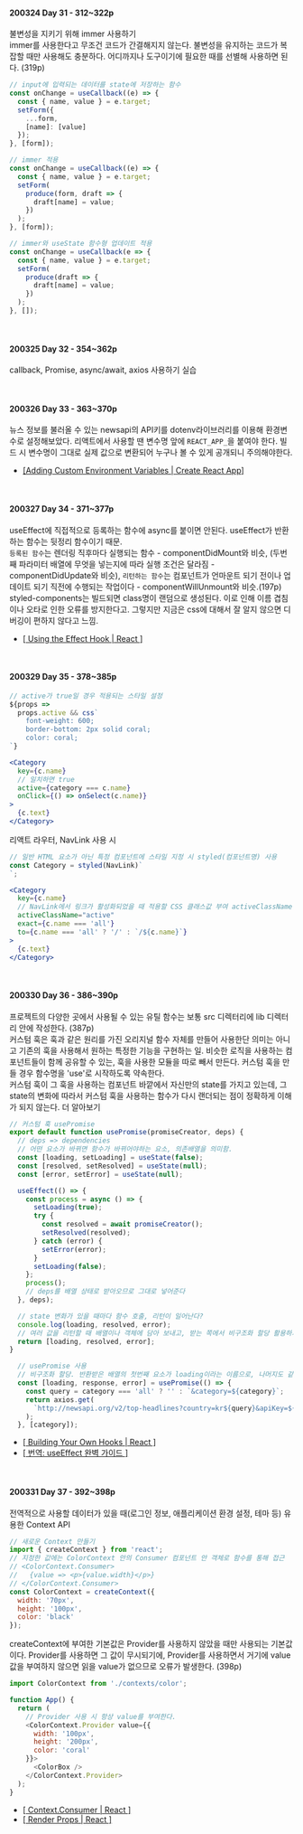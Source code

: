 #### 200324 Day 31 - 312~322p
불변성을 지키기 위해 immer 사용하기<br>
immer를 사용한다고 무조건 코드가 간결해지지 않는다. 불변성을 유지하는 코드가 복잡할 때만 사용해도 충분하다. 어디까지나 도구이기에 필요한 때를 선별해 사용하면 된다. (319p)
```js
// input에 입력되는 데이터를 state에 저장하는 함수
const onChange = useCallback((e) => {
  const { name, value } = e.target;
  setForm({
    ...form,
    [name]: [value]
  });
}, [form]);

// immer 적용
const onChange = useCallback((e) => {
  const { name, value } = e.target;
  setForm(
    produce(form, draft => {
      draft[name] = value;
    })
  );
}, [form]);

// immer와 useState 함수형 업데이트 적용
const onChange = useCallback(e => {
  const { name, value } = e.target;
  setForm(
    produce(draft => {
      draft[name] = value;
    })
  );
}, []);
```

<br>

#### 200325 Day 32 - 354~362p
callback, Promise, async/await, axios 사용하기 실습

<br>

#### 200326 Day 33 - 363~370p
뉴스 정보를 불러올 수 있는 newsapi의 API키를 dotenv라이브러리를 이용해 환경변수로 설정해보았다. 리액트에서 사용할 땐 변수명 앞에 `REACT_APP_`을 붙여야 한다. 빌드 시 변수명이 그대로 실제 값으로 변환되어 누구나 볼 수 있게 공개되니 주의해야한다. <br>
- [[Adding Custom Environment Variables | Create React App]](https://create-react-app.dev/docs/adding-custom-environment-variables/)

<br>

#### 200327 Day 34 - 371~377p
useEffect에 직접적으로 등록하는 함수에 async를 붙이면 안된다. useEffect가 반환하는 함수는 뒷정리 함수이기 때문.<br>
`등록된 함수`는 렌더링 직후마다 실행되는 함수 - componentDidMount와 비슷, (두번째 파라미터 배열에 무엇을 넣는지에 따라 실행 조건은 달라짐 - componentDidUpdate와 비슷), `리턴하는 함수`는 컴포넌트가 언마운트 되기 전이나 업데이트 되기 직전에 수행되는 작업이다 - componentWillUnmount와 비슷.(197p)<br>
styled-components는 빌드되면 class명이 랜덤으로 생성된다. 이로 인해 이름 겹침이나 오타로 인한 오류를 방지한다고. 그렇지만 지금은 css에 대해서 잘 알지 않으면 디버깅이 편하지 않다고 느낌.
- [[ Using the Effect Hook | React ]](https://ko.reactjs.org/docs/hooks-effect.html)

<br>

#### 200329 Day 35 - 378~385p
```js
// active가 true일 경우 적용되는 스타일 설정
${props =>
  props.active && css`
    font-weight: 600;
    border-bottom: 2px solid coral;
    color: coral;
`}
```
```jsx
<Category
  key={c.name}
  // 일치하면 true
  active={category === c.name}
  onClick={() => onSelect(c.name)}
>
  {c.text}
</Category>
```
리액트 라우터, NavLink 사용 시
```js
// 일반 HTML 요소가 아닌 특정 컴포넌트에 스타일 지정 시 styled(컴포넌트명) 사용
const Category = styled(NavLink)`
`;
```
```jsx
<Category
  key={c.name}
  // NavLink에서 링크가 활성화되었을 때 적용할 CSS 클래스값 부여 activeClassName
  activeClassName="active"
  exact={c.name === 'all'}
  to={c.name === 'all' ? '/' : `/${c.name}`}
>
  {c.text}
</Category>
```

<br>

#### 200330 Day 36 - 386~390p
프로젝트의 다양한 곳에서 사용될 수 있는 유틸 함수는 보통 src 디렉터리에 lib 디렉터리 안에 작성한다. (387p)<br>
커스텀 훅은 훅과 같은 원리를 가진 오리지널 함수 자체를 만들어 사용한단 의미는 아니고 기존의 훅을 사용해서 원하는 특정한 기능을 구현하는 일. 비슷한 로직을 사용하는 컴포넌트들이 함께 공유할 수 있는, 훅을 사용한 모듈을 따로 빼서 만든다. 커스텀 훅을 만들 경우 함수명을 'use'로 시작하도록 약속한다.<br>
커스텀 훅이 그 훅을 사용하는 컴포넌트 바깥에서 자신만의 state를 가지고 있는데, 그 state의 변화에 따라서 커스텀 훅을 사용하는 함수가 다시 랜더되는 점이 정확하게 이해가 되지 않는다. 더 알아보기
```js
// 커스텀 훅 usePromise
export default function usePromise(promiseCreator, deps) {
  // deps => dependencies
  // 어떤 요소가 바뀌면 함수가 바뀌어야하는 요소, 의존배열을 의미함.
  const [loading, setLoading] = useState(false);
  const [resolved, setResolved] = useState(null);
  const [error, setError] = useState(null);

  useEffect(() => {
    const process = async () => {
      setLoading(true);
      try {
        const resolved = await promiseCreator();
        setResolved(resolved);
      } catch (error) {
        setError(error);
      }
      setLoading(false);
    };
    process();
    // deps를 배열 상태로 받아오므로 그대로 넣어준다
  }, deps);

  // state 변화가 있을 때마다 함수 호출, 리턴이 일어난다?
  console.log(loading, resolved, error);
  // 여러 값을 리턴할 때 배열이나 객체에 담아 보내고, 받는 쪽에서 비구조화 할당 활용하기.
  return [loading, resolved, error];
}
```
```js
  // usePromise 사용
  // 비구조화 할당. 반환받은 배열의 첫번째 요소가 loading이라는 이름으로, 나머지도 같은 논리로 각 변수에 할당된다.
  const [loading, response, error] = usePromise(() => {
    const query = category === 'all' ? '' : `&category=${category}`;
    return axios.get(
      `http://newsapi.org/v2/top-headlines?country=kr${query}&apiKey=${process.env.REACT_APP_NEWS_KEY}`,
    );
  }, [category]);
```
- [[ Building Your Own Hooks | React ]](https://ko.reactjs.org/docs/hooks-custom.html)
- [[ 번역: useEffect 완벽 가이드 ]](https://rinae.dev/posts/a-complete-guide-to-useeffect-ko)

<br>

#### 200331 Day 37 - 392~398p
전역적으로 사용할 데이터가 있을 때(로그인 정보, 애플리케이션 환경 설정, 테마 등) 유용한 Context API
```js
// 새로운 Context 만들기
import { createContext } from 'react';
// 지정한 값에는 ColorContext 안의 Consumer 컴포넌트 안 객체로 함수를 통해 접근
// <ColorContext.Consumer>
//   {value => <p>{value.width}</p>}
// </ColorContext.Consumer>
const ColorContext = createContext({
  width: '70px', 
  height: '100px', 
  color: 'black' 
});
```
createContext에 부여한 기본값은 Provider를 사용하지 않았을 때만 사용되는 기본값이다. Provider를 사용하면 그 값이 무시되기에, Provider를 사용하면서 거기에 value값을 부여하지 않으면 읽을 value가 없으므로 오류가 발생한다. (398p)
```js
import ColorContext from './contexts/color';

function App() {
  return (
    // Provider 사용 시 항상 value를 부여한다.
    <ColorContext.Provider value={{
      width: '100px', 
      height: '200px', 
      color: 'coral' 
    }}>
      <ColorBox />
    </ColorContext.Provider>
  );
}
```
- [[ Context.Consumer | React ]](https://ko.reactjs.org/docs/context.html#contextconsumer)
- [[ Render Props | React ]](https://ko.reactjs.org/docs/render-props.html)